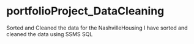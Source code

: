 # portfolioProject_DataCleaning
Sorted and Cleaned the data for the NashvilleHousing
I have sorted and cleaned the data using SSMS SQL
